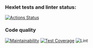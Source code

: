 ### Hexlet tests and linter status:
[![Actions Status](https://github.com/alsheuski/python-project-lvl1/workflows/hexlet-check/badge.svg)](https://github.com/alsheuski/python-project-lvl1/actions)

### Code quality
[![Maintainability](https://api.codeclimate.com/v1/badges/a99a88d28ad37a79dbf6/maintainability)](https://codeclimate.com/github/codeclimate/codeclimate/maintainability)
[![Test Coverage](https://api.codeclimate.com/v1/badges/a99a88d28ad37a79dbf6/test_coverage)](https://codeclimate.com/github/codeclimate/codeclimate/test_coverage)
![Lint](https://github.com/alsheuski/python-project-lvl1/actions/workflows/make-lint.yml/badge.svg)
